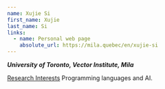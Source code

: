 ```yaml
---
name: Xujie Si
first_name: Xujie
last_name: Si
links:
  - name: Personal web page
    absolute_url: https://mila.quebec/en/xujie-si
---
```

_**University of Toronto, Vector Institute, Mila**_

<ins>Research Interests</ins>
Programming languages and AI.
